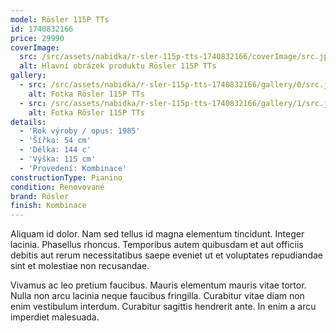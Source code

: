 ```yaml
---
model: Rösler 115P TTs
id: 1740832166
price: 29990
coverImage:
  src: /src/assets/nabidka/r-sler-115p-tts-1740832166/coverImage/src.jpg
  alt: Hlavní obrázek produktu Rösler 115P TTs
gallery:
  - src: /src/assets/nabidka/r-sler-115p-tts-1740832166/gallery/0/src.jpg
    alt: Fotka Rösler 115P TTs
  - src: /src/assets/nabidka/r-sler-115p-tts-1740832166/gallery/1/src.jpg
    alt: Fotka Rösler 115P TTs
details:
  - 'Rok výroby / opus: 1985'
  - 'Šířka: 54 cm'
  - 'Délka: 144 c'
  - 'Výška: 115 cm'
  - 'Provedení: Kombinace'
constructionType: Pianino
condition: Renovované
brand: Rösler
finish: Kombinace
---
```

Aliquam id dolor. Nam sed tellus id magna elementum tincidunt. Integer lacinia. Phasellus rhoncus. Temporibus autem quibusdam et aut officiis debitis aut rerum necessitatibus saepe eveniet ut et voluptates repudiandae sint et molestiae non recusandae.

Vivamus ac leo pretium faucibus. Mauris elementum mauris vitae tortor. Nulla non arcu lacinia neque faucibus fringilla. Curabitur vitae diam non enim vestibulum interdum. Curabitur sagittis hendrerit ante. In enim a arcu imperdiet malesuada.
